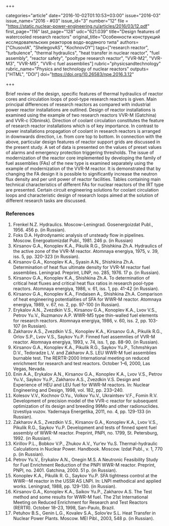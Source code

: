 +++

categories="article"
date="2016-10-02T01:10:53+03:00"
issue="2016-03"
issue_name="2016 - #03"
issue_id="3"
number="12"
file = "https://static.nuclear-power-engineering.ru/articles/2016/03/12.pdf"
first_page="116"
last_page="128"
udc="621.039"
title="Design features of watercooled research reactors"
original_title="Особенности конструкций исследовательских реакторов водо-водяного типа"
authors=["ChusovIA", "ShelegovAS", "KochnovOY"]
tags=["research reactor", "turbulence", "thermal hydraulics", "heat transfer in nuclear reactor", "fuel assembly", "reactor safety", "pooltype research reactor", "VVR-M2", "VVR-M3", "VVR-M5", "VVR-c fuel assemblies"]
rubric="physicsandtechnology"
rubric_name="Physics and technology of nuclear reactors"
outputs=["HTML", "DOI"]
doi="https://doi.org/10.26583/npe.2016.3.12"

+++

Brief review of the design, specific features of thermal hydraulics of reactor cores and circulation loops of pool-type research reactors is given. Main principal differences of research reactors as compared with industrial power reactor installations are outlined. Design of reactor installations is examined using the example of two research reactors VVR-M (Gatchina) and VVR-c (Obninsk). Direction of coolant circulation constitutes the feature of research reactor installations which is of key importance. In contrast to power installations propagation of coolant in research reactors is arranged in downwards direction, i.e. from core top to bottom. In connection with the above, particular design features of reactor support grids are discussed in the present study. A set of data is presented on the values of preset values of alarms and emergency protection triggering thresholds. The issue of modernization of the reactor core implemented by developing the family of fuel assemblies (FAs) of the new type is examined separately using the example of modernization of the VVR-M reactor. It is demonstrated that by changing the FA design it is possible to significantly increase the neutron flux density and per unit power of reactor facilities. Tables containing main technical characteristics of different FAs for nuclear reactors of the IRT type are presented. Certain circuit engineering solutions for coolant circulation loops and characteristic design of research loops aimed at the solution of different research tasks are discussed.

### References

1. Frenkel N.Z. Hydraulics. Moscow-Leningrad. Gosenergoizdat Publ., 1956. 456 p. (in Russian).
2. Foks D.A. Hydrodynamic analysis of unsteady flow in pipelines. Moscow. Energoatomizdat Publ., 1981. 246 p. (in Russian)
3. Kirsanov G.А., Konoplev K.A., Pikulik R.G., Shishkina Zh.A. Hydraulics of the active zone of the VVR-M reactor. Atomnaya energiya, 1975, v. 39, iss. 5, pp. 320-323 (in Russian).
4. Kirsanov G.А., Konoplev K.A., Syasin А.N., Shishkina Zh.A. Determination of heat flux ultimate density for VVR-M reactor fuel assemblies. Leningrad. Preprint, LINP, no. 285, 1976. 17 p. (in Russian).
5. Kirsanov G.А., Konoplev K.A., Shishkina Zh.A. To determination of critical heat fluxes and critical heat flux ratios in research pool-type reactors. Atomnaya energiya, 1986, v. 61, iss. 1, pp. 41-42 (in Russian).
6. Kirsanov G.A., Konoplev K.A., Findaisen A., Shishkina Zh.A. Comparison of heat engineering potentialities of SFA for WWR-M reactor. Atomnaya energiya, 1989, v. 67, no. 2, pp. 97-100 (in Russian).
7. Erykalov А.N., Zvezdkin V.S., Kirsanov G.А., Konoplev K.A., Lvov V.S., Petrov Yu.V., Ruzmanov А.P. WWR-M5 type thin-walled fuel elements for research reactors. Atomnaya energiya, 1986, v. 60, iss. 2, pp. 103-107 (in Russian).
8. Zakharov А.S., Zvezdkin V.S., Konoplev K.A., Kirsanov G.A., Pikulik R.G., Orlov S.P., Lvov V.S., Saykov Yu.P. Finned fuel assemnlies of VVR-M reactor. Atomnaya energiya, 1993, v. 74, iss. 1, pp. 88-90. (in Russian).
9. Kirsanov G.A., Konoplev K.A., Pikulik R.G., Saykov Yu.P., Tchmshkyan D.V., Tedoradze L.V. and Zakharov A.S. LEU WWR-M fuel assemblies burnable test. The RERTR-2000 International meeting on reduced enrichment for research and test reactors. October 1–6, 2000, Las Vegas, Nevada.
10. Enin A.A., Erykalov A.N., Kirsanov G.A., Konoplev K.A., Lvov V.S., Petrov Yu.V., Saykov Yu.P., Zakharov A.S., Zvezdkin V.S. Design and Experience of HEU and LEU fuel for WWR-M reactors. In: Nuclear Engineering and Design, 1998, vol. 182, pp. 233–240.
11. Kolesov V.V., Kochnov O.Yu., Volkov Yu.V., Ukraintsev V.F., Fomin R.V. Development of precision model of the VVR-c reactor for subsequent optimization of its design and breeding 99Mo and other radionuclides. Izvestiya vuzov. Yadernaya Energetika, 2011, no. 4, pp. 129-133 (in Russian).
12. Zakharov A.S., Zvezdkin V.S., Kirsanov G.A., Konoplev K.A., Lvov V.S., Pikulik R.G., Saykov Yu.P. Development and tests of finned spent fuel assembly of WWR-M reactor. Preprint, PNPI, no. 1799, St. Petersburg, 1992. (in Russian).
13. Kirillov P.L., Bobkov V.P., Zhukov A.V., Yur’ev Yu.S. Thermal-hydraulic Calculations in Nuclear Power. Handbook. Moscow. Izdat Publ., v. 1, 770 p. (in Russian).
14. Petrov Yu.V., Erykalov A.N., Onegin M.S. A Neutronic Feasibility Study for Fuel Enrichment Reduction of the PNPI WWR-M reactor. Preprint, PNPI, no. 2401. Gatchina, 2000. 51 p. (in Russian).
15. Konoplev K.A., Pikulik R. G., Saykov Yu.P. SFA tightness control at the WWR--M reactor in the USSR AS LNPI. In: LNPI methodical and applied works. Leningrad, 1988, pp. 129-130. (in Russian).
16. Kirsanov G.A., Konoplev K.A., Saikov Yu.P., Zakharov A.S. The Test method and some results for WWR-M fuel. The 21st International Meeting on Reduced Enrichment for Research and Test Reactors (RERTR). October 18–23, 1998, San-Paulo, Brazil.
17. Petuhov B.S., Genin L.G., Kovalev S.A., Solov’ev S.L. Heat Transfer in Nuclear Power Plants. Moscow. MEI Pibl., 2003, 548 p. (in Russian).